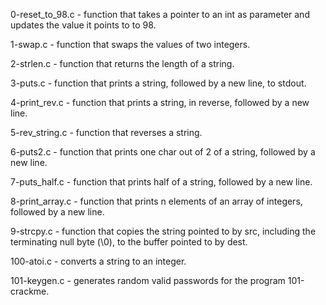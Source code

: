 0-reset_to_98.c - function that takes a pointer to an int as parameter and updates the value it points to to 98.



1-swap.c - function that swaps the values of two integers.



2-strlen.c - function that returns the length of a string.



3-puts.c - function that prints a string, followed by a new line, to stdout.



4-print_rev.c - function that prints a string, in reverse, followed by a new line.



5-rev_string.c - function that reverses a string.



6-puts2.c - function that prints one char out of 2 of a string, followed by a new line.



7-puts_half.c - function that prints half of a string, followed by a new line.



8-print_array.c - function that prints n elements of an array of integers, followed by a new line.



9-strcpy.c - function that copies the string pointed to by src, including the terminating null byte (\0), to the buffer pointed to by dest.



100-atoi.c - converts a string to an integer.



101-keygen.c - generates random valid passwords for the program 101-crackme.
